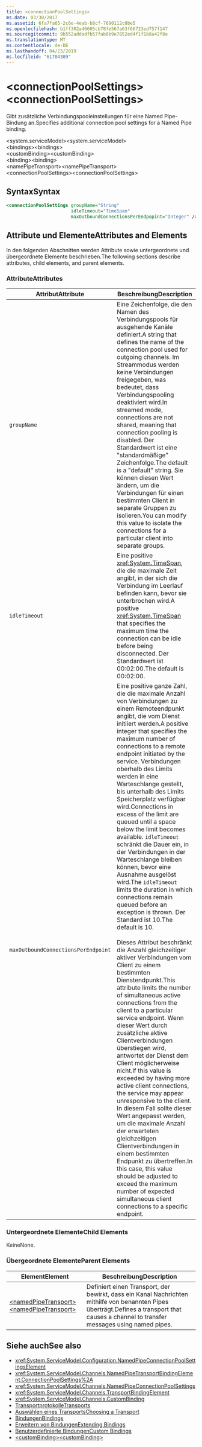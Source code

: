 ```yaml
---
title: <connectionPoolSettings>
ms.date: 03/30/2017
ms.assetid: 6fa7fa65-2c6e-4eab-b8cf-7690112c0be5
ms.openlocfilehash: b1ff302a46605cb78fe567a63f66723ed757f147
ms.sourcegitcommit: 9b552addadfb57fab0b9e7852ed4f1f1b8a42f8e
ms.translationtype: MT
ms.contentlocale: de-DE
ms.lasthandoff: 04/23/2019
ms.locfileid: "61704309"
---
```

# <a name="connectionpoolsettings"></a><span data-ttu-id="5d486-101">\<connectionPoolSettings></span><span class="sxs-lookup"><span data-stu-id="5d486-101">\<connectionPoolSettings></span></span>
<span data-ttu-id="5d486-102">Gibt zusätzliche Verbindungspooleinstellungen für eine Named Pipe-Bindung an.</span><span class="sxs-lookup"><span data-stu-id="5d486-102">Specifies additional connection pool settings for a Named Pipe binding.</span></span>  
  
 <span data-ttu-id="5d486-103">\<system.serviceModel></span><span class="sxs-lookup"><span data-stu-id="5d486-103">\<system.serviceModel></span></span>  
<span data-ttu-id="5d486-104">\<bindings></span><span class="sxs-lookup"><span data-stu-id="5d486-104">\<bindings></span></span>  
<span data-ttu-id="5d486-105">\<customBinding></span><span class="sxs-lookup"><span data-stu-id="5d486-105">\<customBinding></span></span>  
<span data-ttu-id="5d486-106">\<binding></span><span class="sxs-lookup"><span data-stu-id="5d486-106">\<binding></span></span>  
<span data-ttu-id="5d486-107">\<namePipeTransport></span><span class="sxs-lookup"><span data-stu-id="5d486-107">\<namePipeTransport></span></span>  
<span data-ttu-id="5d486-108">\<connectionPoolSettings></span><span class="sxs-lookup"><span data-stu-id="5d486-108">\<connectionPoolSettings></span></span>  
  
## <a name="syntax"></a><span data-ttu-id="5d486-109">Syntax</span><span class="sxs-lookup"><span data-stu-id="5d486-109">Syntax</span></span>  
  
```xml  
<connectionPoolSettings groupName="String"
                        idleTimeout="TimeSpan"
                        maxOutboundConnectionsPerEndpopint="Integer" />
```  
  
## <a name="attributes-and-elements"></a><span data-ttu-id="5d486-110">Attribute und Elemente</span><span class="sxs-lookup"><span data-stu-id="5d486-110">Attributes and Elements</span></span>  
 <span data-ttu-id="5d486-111">In den folgenden Abschnitten werden Attribute sowie untergeordnete und übergeordnete Elemente beschrieben.</span><span class="sxs-lookup"><span data-stu-id="5d486-111">The following sections describe attributes, child elements, and parent elements.</span></span>  
  
### <a name="attributes"></a><span data-ttu-id="5d486-112">Attribute</span><span class="sxs-lookup"><span data-stu-id="5d486-112">Attributes</span></span>  
  
|<span data-ttu-id="5d486-113">Attribut</span><span class="sxs-lookup"><span data-stu-id="5d486-113">Attribute</span></span>|<span data-ttu-id="5d486-114">Beschreibung</span><span class="sxs-lookup"><span data-stu-id="5d486-114">Description</span></span>|  
|---------------|-----------------|  
|`groupName`|<span data-ttu-id="5d486-115">Eine Zeichenfolge, die den Namen des Verbindungspools für ausgehende Kanäle definiert.</span><span class="sxs-lookup"><span data-stu-id="5d486-115">A string that defines the name of the connection pool used for outgoing channels.</span></span> <span data-ttu-id="5d486-116">Im Streammodus werden keine Verbindungen freigegeben, was bedeutet, dass Verbindungspooling deaktiviert wird.</span><span class="sxs-lookup"><span data-stu-id="5d486-116">In streamed mode, connections are not shared, meaning that connection pooling is disabled.</span></span> <span data-ttu-id="5d486-117">Der Standardwert ist eine "standardmäßige" Zeichenfolge.</span><span class="sxs-lookup"><span data-stu-id="5d486-117">The default is a "default" string.</span></span> <span data-ttu-id="5d486-118">Sie können diesen Wert ändern, um die Verbindungen für einen bestimmten Client in separate Gruppen zu isolieren.</span><span class="sxs-lookup"><span data-stu-id="5d486-118">You can modify this value to isolate the connections for a particular client into separate groups.</span></span>|  
|`idleTimeout`|<span data-ttu-id="5d486-119">Eine positive <xref:System.TimeSpan>, die die maximale Zeit angibt, in der sich die Verbindung im Leerlauf befinden kann, bevor sie unterbrochen wird.</span><span class="sxs-lookup"><span data-stu-id="5d486-119">A positive <xref:System.TimeSpan> that specifies the maximum time the connection can be idle before being disconnected.</span></span> <span data-ttu-id="5d486-120">Der Standardwert ist 00:02:00.</span><span class="sxs-lookup"><span data-stu-id="5d486-120">The default is 00:02:00.</span></span>|  
|`maxOutboundConnectionsPerEndpoint`|<span data-ttu-id="5d486-121">Eine positive ganze Zahl, die die maximale Anzahl von Verbindungen zu einem Remoteendpunkt angibt, die vom Dienst initiiert werden.</span><span class="sxs-lookup"><span data-stu-id="5d486-121">A positive integer that specifies the maximum number of connections to a remote endpoint initiated by the service.</span></span> <span data-ttu-id="5d486-122">Verbindungen oberhalb des Limits werden in eine Warteschlange gestellt, bis unterhalb des Limits Speicherplatz verfügbar wird.</span><span class="sxs-lookup"><span data-stu-id="5d486-122">Connections in excess of the limit are queued until a space below the limit becomes available.</span></span> <span data-ttu-id="5d486-123">`idleTimeout` schränkt die Dauer ein, in der Verbindungen in der Warteschlange bleiben können, bevor eine Ausnahme ausgelöst wird.</span><span class="sxs-lookup"><span data-stu-id="5d486-123">The `idleTimeout` limits the duration in which connections remain queued before an exception is thrown.</span></span> <span data-ttu-id="5d486-124">Der Standard ist 10.</span><span class="sxs-lookup"><span data-stu-id="5d486-124">The default is 10.</span></span><br /><br /> <span data-ttu-id="5d486-125">Dieses Attribut beschränkt die Anzahl gleichzeitiger aktiver Verbindungen vom Client zu einem bestimmten Dienstendpunkt.</span><span class="sxs-lookup"><span data-stu-id="5d486-125">This attribute limits the number of simultaneous active connections from the client to a particular service endpoint.</span></span> <span data-ttu-id="5d486-126">Wenn dieser Wert durch zusätzliche aktive Clientverbindungen überstiegen wird, antwortet der Dienst dem Client möglicherweise nicht.</span><span class="sxs-lookup"><span data-stu-id="5d486-126">If this value is exceeded by having more active client connections, the service may appear unresponsive to the client.</span></span> <span data-ttu-id="5d486-127">In diesem Fall sollte dieser Wert angepasst werden, um die maximale Anzahl der erwarteten gleichzeitigen Clientverbindungen in einem bestimmten Endpunkt zu übertreffen.</span><span class="sxs-lookup"><span data-stu-id="5d486-127">In this case, this value should be adjusted to exceed the maximum number of expected simultaneous client connections to a specific endpoint.</span></span>|  
  
### <a name="child-elements"></a><span data-ttu-id="5d486-128">Untergeordnete Elemente</span><span class="sxs-lookup"><span data-stu-id="5d486-128">Child Elements</span></span>  
 <span data-ttu-id="5d486-129">Keine</span><span class="sxs-lookup"><span data-stu-id="5d486-129">None.</span></span>  
  
### <a name="parent-elements"></a><span data-ttu-id="5d486-130">Übergeordnete Elemente</span><span class="sxs-lookup"><span data-stu-id="5d486-130">Parent Elements</span></span>  
  
|<span data-ttu-id="5d486-131">Element</span><span class="sxs-lookup"><span data-stu-id="5d486-131">Element</span></span>|<span data-ttu-id="5d486-132">Beschreibung</span><span class="sxs-lookup"><span data-stu-id="5d486-132">Description</span></span>|  
|-------------|-----------------|  
|[<span data-ttu-id="5d486-133">\<namedPipeTransport></span><span class="sxs-lookup"><span data-stu-id="5d486-133">\<namedPipeTransport></span></span>](../../../../../docs/framework/configure-apps/file-schema/wcf/namedpipetransport.md)|<span data-ttu-id="5d486-134">Definiert einen Transport, der bewirkt, dass ein Kanal Nachrichten mithilfe von benannten Pipes überträgt.</span><span class="sxs-lookup"><span data-stu-id="5d486-134">Defines a transport that causes a channel to transfer messages using named pipes.</span></span>|  
  
## <a name="see-also"></a><span data-ttu-id="5d486-135">Siehe auch</span><span class="sxs-lookup"><span data-stu-id="5d486-135">See also</span></span>

- <xref:System.ServiceModel.Configuration.NamedPipeConnectionPoolSettingsElement>
- <xref:System.ServiceModel.Channels.NamedPipeTransportBindingElement.ConnectionPoolSettings%2A>
- <xref:System.ServiceModel.Channels.NamedPipeConnectionPoolSettings>
- <xref:System.ServiceModel.Channels.TransportBindingElement>
- <xref:System.ServiceModel.Channels.CustomBinding>
- [<span data-ttu-id="5d486-136">Transportprotokolle</span><span class="sxs-lookup"><span data-stu-id="5d486-136">Transports</span></span>](../../../../../docs/framework/wcf/feature-details/transports.md)
- [<span data-ttu-id="5d486-137">Auswählen eines Transports</span><span class="sxs-lookup"><span data-stu-id="5d486-137">Choosing a Transport</span></span>](../../../../../docs/framework/wcf/feature-details/choosing-a-transport.md)
- [<span data-ttu-id="5d486-138">Bindungen</span><span class="sxs-lookup"><span data-stu-id="5d486-138">Bindings</span></span>](../../../../../docs/framework/wcf/bindings.md)
- [<span data-ttu-id="5d486-139">Erweitern von Bindungen</span><span class="sxs-lookup"><span data-stu-id="5d486-139">Extending Bindings</span></span>](../../../../../docs/framework/wcf/extending/extending-bindings.md)
- [<span data-ttu-id="5d486-140">Benutzerdefinierte Bindungen</span><span class="sxs-lookup"><span data-stu-id="5d486-140">Custom Bindings</span></span>](../../../../../docs/framework/wcf/extending/custom-bindings.md)
- [<span data-ttu-id="5d486-141">\<customBinding></span><span class="sxs-lookup"><span data-stu-id="5d486-141">\<customBinding></span></span>](../../../../../docs/framework/configure-apps/file-schema/wcf/custombinding.md)
